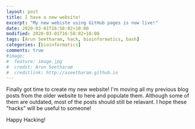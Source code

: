 ```yaml
---
layout: post
title: I have a new website!
excerpt: "My new webiste using GitHub pages is now live!"
date: 2020-03-01T16:58:02+10:00
modified: 2020-03-01T16:58:02+10:00
tags: [Arun Seetharam, hack, bioinformatics, bash]
categories: [bioinformatics]
comments: true
#image:
#  feature: image.jpg
#  credit: Arun Seetharam
#  creditlink: http://aseetharam.github.io
---
```



Finally got time to create my new website! 
I'm moving all my previous blog posts from the older website to here and populate them.
Although some of them are outdated, most of the posts should still be relavant.
I hope these "hacks" will be useful to someone!

Happy Hacking!


